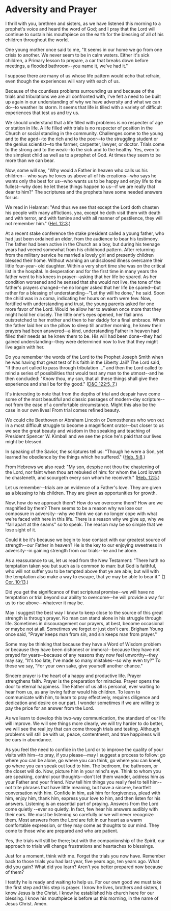 # Adversity and Prayer

I thrill with you, brethren and sisters, as we have listened this morning to a
prophet's voice and heard the word of God; and I pray that the Lord will
continue to sustain his mouthpiece on the earth for the blessing of all of his
children throughout the world.

One young mother once said to me, "It seems in our home we go from one crisis
to another. We never seem to be in calm waters. Either it's sick children, a
Primary lesson to prepare, a car that breaks down before meetings, a flooded
bathroom--you name it, we've had it."

I suppose there are many of us whose life pattern would echo that refrain,
even though the experiences will vary with each of us.

Because of the countless problems surrounding us and because of the trials and
tribulations we are all confronted with, I've felt a need to be built up again
in our understanding of why we have adversity and what we can do--to weather
its storm. It seems that life is tilled with a variety of difficult
experiences that test us and try us.

We should understand that a life filled with problems is no respecter of age
or station in life. A life filled with trials is no respecter of position in
the Church or social standing in the community. Challenges come to the young
and to the aged--to the rich and to the poor--to the struggling student or the
genius scientist--to the farmer, carpenter, lawyer, or doctor. Trials come to
the strong and to the weak--to the sick and to the healthy. Yes, even to the
simplest child as well as to a prophet of God. At times they seem to be more
than we can bear.

Now, some will say, "Why would a Father in heaven who calls us his children--
who says he loves us above all of his creations--who says he wants only the
best for us--who wants us to be happy and enjoy life to the fullest--why does
he let these things happen to us--if we are really that dear to him?" The
scriptures and the prophets have some needed answers for us:

We read in Helaman: "And thus we see that except the Lord doth chasten his
people with many afflictions, yea, except he doth visit them with death and
with terror, and with famine and with all manner of pestilence, they will not
remember him." ([Hel.
12:3](https://www.lds.org/scriptures/bofm/hel/12.3?lang=eng#2).)

At a recent stake conference the stake president called a young father, who
had just been ordained an elder, from the audience to bear his testimony. The
father had been active in the Church as a boy, but during his teenage years
had veered somewhat from his childhood pattern. After returning from the
military service he married a lovely girl and presently children blessed their
home. Without warning an undisclosed illness overcame their little four-year-
old daughter. Within a very short time she was on the critical list in the
hospital. In desperation and for the first time in many years the father went
to his knees in prayer--asking that her life be spared. As her condition
worsened and he sensed that she would not live, the tone of the father's
prayers changed--he no longer asked that her life be spared--but rather for a
blessing of understanding--"Let thy will he done," he said. Soon the child was
in a coma, indicating her hours on earth were few. Now, fortified with
understanding and trust, the young parents asked for one more favor of the
Lord. Would he allow her to awaken once more that they might hold her closely.
The little one's eyes opened, her flail arms outstretched to her mother and
then to her daddy for a final embrace. When the father laid her on the pillow
to sleep till another morning, he knew their prayers had been answered--a
kind, understanding Father in heaven had filled their needs as he knew them to
be. His will had been done--they had gained understanding--they were
determined now to live that they might live again with her.

Do you remember the words of the Lord to the Prophet Joseph Smith when he was
having that great test of his faith in the Liberty Jail? The Lord said, "If
thou art called to pass through tribulation ..." and then the Lord called to
mind a series of possibilities that would test any man to the utmost--and he
then concluded: "Know thou, my son, that all these things shall give thee
experience and shall be for thy good." ([D&amp;C 122:5,
7](https://www.lds.org/scriptures/dc-testament/dc/122.5%2C7?lang=eng#4).)

It's interesting to note that from the depths of trial and despair have come
some of the most beautiful and classic passages of modern-day scripture--not
from the ease of a comfortable circumstance. Might this also be the case in
our own lives! From trial comes refined beauty.

We could cite Beethoven or Abraham Lincoln or Demosthenes who won out in a
most difficult struggle to become a magnificent orator--but closer to us we
see the great beauty and wisdom in the speaking and teaching of President
Spencer W. Kimball and we see the price he's paid that our lives might be
blessed.

In speaking of the Savior, the scriptures tell us: "Though he were a Son, yet
learned he obedience by the things which he suffered." ([Heb.
5:8](https://www.lds.org/scriptures/nt/heb/5.8?lang=eng#7).)

From Hebrews we also read: "My son, despise not thou the chastening of the
Lord, nor faint when thou art rebuked of him: for whom the Lord loveth he
chasteneth, and scourgeth every son whom he receiveth." ([Heb.
12:5](https://www.lds.org/scriptures/nt/heb/12.5?lang=eng#4).)

Let us remember--trials are an evidence of a Father's love. They are given as
a blessing to his children. They are given as opportunities for growth.

Now, how do we approach them? How do we overcome them? How are we magnified by
them? There seems to be a reason why we lose our composure in adversity--why
we think we can no longer cope with what we're faced with here in this life.
There is a reason why we give up, why we "fall apart at the seams" so to
speak. The reason may be so simple that we lose sight of it.

Could it be it's because we begin to lose contact with our greatest source of
strength--our Father in heaven? He is the key to our enjoying sweetness in
adversity--in gaining strength from our trials--he and he alone.

As a reassurance to us, let us read from the New Testament: "There hath no
temptation taken you but such as is common to man: but God is faithful, who
will not suffer you to be tempted above that ye are able; but will with the
temptation also make a way to escape, that ye may be able to bear it." ([1
Cor. 10:13](https://www.lds.org/scriptures/nt/1-cor/10.13?lang=eng#12).)

Did you get the significance of that scriptural promise--we will have no
temptation or trial beyond our ability to overcome--he will provide a way for
us to rise above--whatever it may be.

May I suggest the best way I know to keep close to the source of this great
strength is through prayer. No man can stand alone in his struggle through
life. Sometimes in discouragement our prayers, at best, become occasional or
maybe not at all. Sometimes we forget or just don't care. Brigham Young once
said, "Prayer keeps man from sin, and sin keeps man from prayer."

Some may be thinking that because they have a Word of Wisdom problem or
because they have been dishonest or immoral--because they have not prayed for
years--because of any reasons they now feel unworthy--they may say, "It's too
late, I've made so many mistakes--so why even try?" To these we say, "For your
own sake, give yourself another chance."

Sincere prayer is the heart of a happy and productive life. Prayer strengthens
faith. Prayer is the preparation for miracles. Prayer opens the door to
eternal happiness. The Father of us all is personal, ever waiting to hear from
us, as any loving father would his children. To learn to communicate with him,
to learn to pray effectively, requires diligence and dedication and desire on
our part. I wonder sometimes if we are willing to pay the price for an answer
from the Lord.

As we learn to develop this two-way communication, the standard of our life
will improve. We will see things more clearly, we will try harder to do
better, we will see the real joy that can come through trials and testing.
Although problems will still be with us, peace, contentment, and true
happiness will be ours in abundance.

As you feel the need to confide in the Lord or to improve the quality of your
visits with him--to pray, if you please--may I suggest a process to follow: go
where you can be alone, go where you can think, go where you can kneel, go
where you can speak out loud to him. The bedroom, the bathroom, or the closet
will do. Now, picture him in your mind's eye. Think to whom you are speaking,
control your thoughts--don't let them wander, address him as your Father and
your friend. Now tell him things you really feel to tell him--not trite
phrases that have little meaning, but have a sincere, heartfelt conversation
with him. Confide in him, ask him for forgiveness, plead with him, enjoy him,
thank him, express your love to him, and then listen for his answers.
Listening is an essential part of praying. Answers from the Lord come quietly
--ever so quietly. In fact, few hear his answers audibly with their ears. We
must be listening so carefully or we will never recognize them. Most answers
from the Lord are felt in our heart as a warm comfortable expression, or they
may come as thoughts to our mind. They come to those who are prepared and who
are patient.

Yes, the trials will still be there; but with the companionship of the Spirit,
our approach to trials will change frustrations and heartaches to blessings.

Just for a moment, think with me. Forget the trials you now have. Remember
back to those trials you had last year, five years ago, ten years ago. What
did you gain? What did you learn? Aren't you better prepared now because of
them?

I testify he is ready and waiting to help us. For our own good we must take
the first step and this step is prayer. I know he lives, brothers and sisters,
I know Jesus is the Christ. I know he established his church here for our
blessing. I know his mouthpiece is before us this morning, in the name of
Jesus Christ. Amen.

